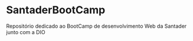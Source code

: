 # SantaderBootCamp
Repositório dedicado ao BootCamp de desenvolvimento Web da Santader junto com a DIO 

